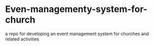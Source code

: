 # Even-managementy-system-for-church
a repo for developing an event management system for churches and related activities
